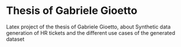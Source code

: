 # Thesis of Gabriele Gioetto
Latex project of the thesis of Gabriele Gioetto, about Synthetic data generation of HR tickets and the different use cases of the generated dataset
